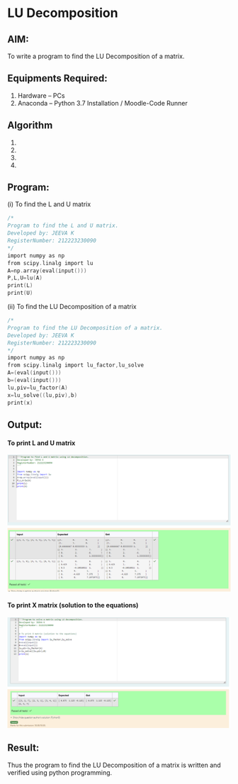 # LU Decomposition 

## AIM:
To write a program to find the LU Decomposition of a matrix.

## Equipments Required:
1. Hardware – PCs
2. Anaconda – Python 3.7 Installation / Moodle-Code Runner

## Algorithm
1. 
2. 
3. 
4. 

## Program:
(i) To find the L and U matrix
```c
/*
Program to find the L and U matrix.
Developed by: JEEVA K
RegisterNumber: 212223230090
*/
import numpy as np
from scipy.linalg import lu
A=np.array(eval(input()))
P,L,U=lu(A)
print(L)
print(U)

```
(ii) To find the LU Decomposition of a matrix
```c
/*
Program to find the LU Decomposition of a matrix.
Developed by: JEEVA K
RegisterNumber: 212223230090
*/
import numpy as np
from scipy.linalg import lu_factor,lu_solve
A=(eval(input()))
b=(eval(input()))
lu,piv=lu_factor(A)
x=lu_solve((lu,piv),b)
print(x)
```

## Output:
#### To print L and U matrix
![alt text](lu-decomposition-img-01.png)
#### To print X matrix (solution to the equations)
![alt text](lu-decomposition-img-02.png)

## Result:
Thus the program to find the LU Decomposition of a matrix is written and verified using python programming.


